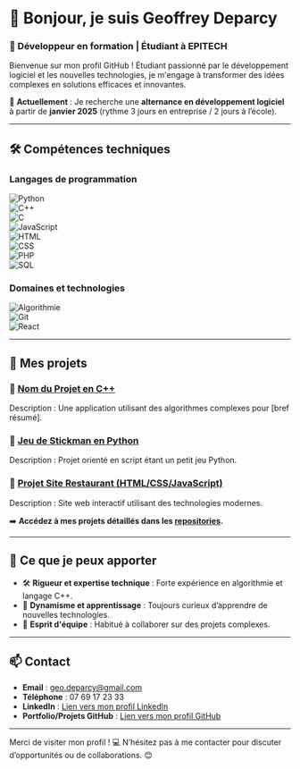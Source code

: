 # 👋 Bonjour, je suis **Geoffrey Deparcy**

### 🚀 Développeur en formation | Étudiant à **EPITECH**
Bienvenue sur mon profil GitHub ! Étudiant passionné par le développement logiciel et les nouvelles technologies, je m'engage à transformer des idées complexes en solutions efficaces et innovantes.

🎯 **Actuellement** : Je recherche une **alternance en développement logiciel** à partir de **janvier 2025** (rythme 3 jours en entreprise / 2 jours à l’école).

---

## 🛠️ Compétences techniques

### Langages de programmation
![Python](https://img.shields.io/badge/-Python-3776AB?logo=python&logoColor=white&style=flat)  
![C++](https://img.shields.io/badge/-C++-00599C?logo=cplusplus&logoColor=white&style=flat)  
![C](https://img.shields.io/badge/-C-A8B9CC?logo=c&logoColor=white&style=flat)  
![JavaScript](https://img.shields.io/badge/-JavaScript-F7DF1E?logo=javascript&logoColor=black&style=flat)  
![HTML](https://img.shields.io/badge/-HTML-E34F26?logo=html5&logoColor=white&style=flat)  
![CSS](https://img.shields.io/badge/-CSS-1572B6?logo=css3&logoColor=white&style=flat)  
![PHP](https://img.shields.io/badge/-PHP-777BB4?logo=php&logoColor=white&style=flat)  
![SQL](https://img.shields.io/badge/-SQL-4479A1?logo=mysql&logoColor=white&style=flat)  

### Domaines et technologies
![Algorithmie](https://img.shields.io/badge/-Algorithmie-4CAF50?style=flat)  
![Git](https://img.shields.io/badge/-Git-F05032?logo=git&logoColor=white&style=flat)  
![React](https://img.shields.io/badge/-React-61DAFB?logo=react&logoColor=black&style=flat)  

---

## 📂 Mes projets

### 🔹 [Nom du Projet en C++](#)
Description : Une application utilisant des algorithmes complexes pour [bref résumé].  

### 🔹 [Jeu de Stickman en Python](#)
Description : Projet orienté en script étant un petit jeu Python.  

### 🔹 [Projet Site Restaurant (HTML/CSS/JavaScript)](https://github.com/Xyrtiel/site_restaurant.git)
Description : Site web interactif utilisant des technologies modernes.

➡️ **Accédez à mes projets détaillés dans les [repositories](https://github.com/Xyrtiel).**

---

## 🌟 Ce que je peux apporter
- 🛠️ **Rigueur et expertise technique** : Forte expérience en algorithmie et langage C++.  
- 🌱 **Dynamisme et apprentissage** : Toujours curieux d’apprendre de nouvelles technologies.  
- 🤝 **Esprit d'équipe** : Habitué à collaborer sur des projets complexes.  

---

## 📫 Contact
- **Email** : geo.deparcy@gmail.com  
- **Téléphone** : 07 69 17 23 33  
- **LinkedIn** : [Lien vers mon profil LinkedIn](https://www.linkedin.com/in/geoffrey-deparcy-39853232a/)  
- **Portfolio/Projets GitHub** : [Lien vers mon profil GitHub](https://github.com/Xyrtiel)  

---

Merci de visiter mon profil ! 💻 N’hésitez pas à me contacter pour discuter d’opportunités ou de collaborations. 😊  
